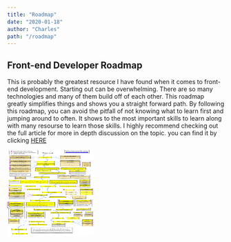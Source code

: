 ```yaml
---
title: "Roadmap"
date: "2020-01-18"
author: "Charles"
path: "/roadmap"
---
```


## Front-end Developer Roadmap

This is probably the greatest resource I have found when it comes to front-end development. Starting out can be overwhelming. There are so many technologies and many of them build off of each other. This roadmap greatly simplifies things and shows you a straight forward path. By following this roadmap, you can avoid the pitfall of not knowing what to learn first and jumping around to often. It shows to the most important skills to learn along with many resourse to learn those skills. I highly recommend checking out the full article for more in depth discussion on the topic. you can find it by clicking [HERE](https://levelup.gitconnected.com/the-2020-web-developer-roadmap-76503ddfb327)

<img src="../images/roadmap.png"
     alt="roadmap"
     style="width: 200px; height: 200px;" />
